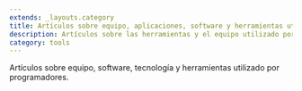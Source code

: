```yaml
---
extends: _layouts.category
title: Artículos sobre equipo, aplicaciones, software y herramientas utilizadas en programación.
description: Artículos sobre las herramientas y el equipo utilizado por los programadores, así como todo el software y librerias utilizado para optimizar el trabajo.
category: tools
---
```


Artículos sobre equipo, software, tecnología y herramientas utilizado por programadores.
